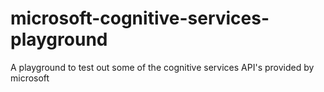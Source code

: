 # microsoft-cognitive-services-playground
A playground to test out some of the cognitive services API's provided by microsoft
